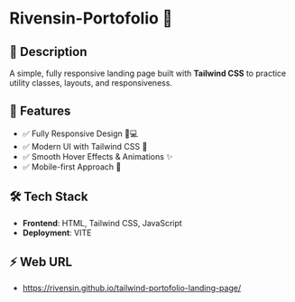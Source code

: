 # Rivensin-Portofolio 🌟

## 📝 Description
A simple, fully responsive landing page built with **Tailwind CSS** to practice utility classes, layouts, and responsiveness.

## 🚀 Features
- ✅ Fully Responsive Design 📱💻  
- ✅ Modern UI with Tailwind CSS 🎨  
- ✅ Smooth Hover Effects & Animations ✨
- ✅ Mobile-first Approach 📲  

## 🛠️ Tech Stack
- **Frontend**: HTML, Tailwind CSS, JavaScript  
- **Deployment**: VITE

## ⚡ Web URL
- https://rivensin.github.io/tailwind-portofolio-landing-page/
